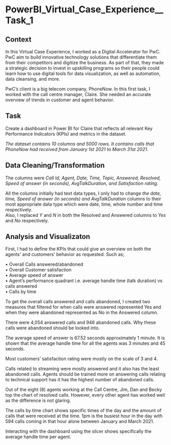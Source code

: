 # PowerBI_Virtual_Case_Experience__Task_1

## Context

In this Virtual Case Experience, I worked as a Digital Accelerator for PwC. PwC aim to build innovative technology solutions that differentiate them from their competitors and digitize the business. As part of that, they made a strategic decision to invest in upskilling programs so their people could learn how to use digital tools for data visualization, as well as automation, data cleansing, and more.  

PwC’s client is a big telecom company, PhoneNow. In this first task, I worked with the call centre manager, Claire. She needed an accurate overview of trends in customer and agent behavior.  

## Task

Create a dashboard in Power BI for Claire that reflects all relevant Key Performance Indicators (KPIs) and metrics in the dataset.  

_The dataset contains 10 columns and 5000 rows. It contains calls that PhoneNow had received from January 1st 2021 to March 31st 2021._  

## Data Cleaning/Transformation  

The columns were _Call Id, Agent, Date, Time, Topic, Answered, Resolved, Speed of answer (in seconds), AvgTalkDuration, and Satisfaction rating._  

All the columns initially had text data types, I only had to change _the date, time, Speed of answer (in seconds) and AvgTalkDuration_ columns to their most appropriate data type which were date, time, whole number and time respectively.  
Also, I replaced *Y* and *N* in both the Resolved and Answered columns to *Yes* and *No* respectively.

## Analysis and Visualizaton  

First, I had to define the KPIs that could give an overview on both the agents' and customers' behavior as requested. Such as;  

•	Overall Calls answered/abandoned  
•	Overall Customer satisfaction  
•	Average speed of answer  
•	Agent’s performance quadrant i.e. average handle time (talk duration) vs calls answered  
•	Calls by time  


To get the overall calls answered and calls abandoned, I created two measures that filtered for when calls were answered represented Yes and when they were abandoned represented as No in the Answered column.  

There were 4,054 answered calls and 946 abandoned calls. Why these calls were abandoned should be looked into.  

The average speed of answer is 67.52 seconds approximately 1 minute. It is shown that the average handle time for all the agents was 3 minutes and 45 seconds.  

Most customers’ satisfaction rating were mostly on the scale of 3 and 4.  

Calls related to streaming were mostly answered and it also has the least abandoned calls. Agents should be trained more on answering calls relating to technical support has it has the highest number of abandoned calls.  

Out of the eight (8) agents working at the Call Centre, Jim, Dan and Becky top the chart of resolved calls. However, every other agent has worked well as the difference is not glaring.  

The calls by time chart shows specific times of the day and the amount of calls that were received at the time. 1pm is the busiest hour in the day with 594 calls coming in that hour alone between January and March 2021.  

Interacting with the dashboard using the slicer shows specifically the average handle time per agent.  

